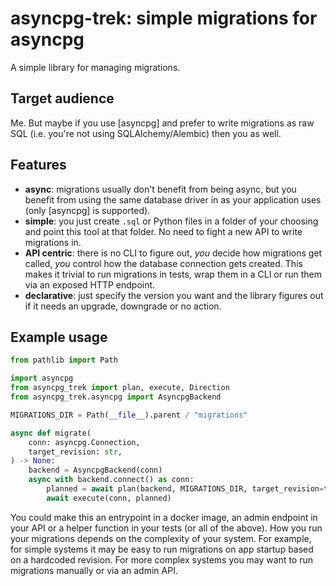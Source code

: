 # asyncpg-trek: simple migrations for asyncpg

A simple library for managing migrations.

## Target audience

Me.
But maybe if you use [asyncpg] and prefer to write migrations as raw SQL (i.e. you're not using SQLAlchemy/Alembic) then you as well.

## Features

- **async**: migrations usually don't benefit from being async, but you benefit from using the same database driver in as your application uses (only [asyncpg] is supported).
- **simple**: you just create `.sql` or Python files in a folder of your choosing and point this tool at that folder. No need to fight a new API to write migrations in.
- **API centric**: there is no CLI to figure out, _you_ decide how migrations get called, _you_ control how the database connection gets created. This makes it trivial to run migrations in tests, wrap them in a CLI or run them via an exposed HTTP endpoint.
- **declarative**: just specify the version you want and the library figures out if it needs an upgrade, downgrade or no action.

## Example usage

```python
from pathlib import Path

import asyncpg
from asyncpg_trek import plan, execute, Direction
from asyncpg_trek.asyncpg import AsyncpgBackend

MIGRATIONS_DIR = Path(__file__).parent / "migrations"

async def migrate(
    conn: asyncpg.Connection,
    target_revision: str,
) -> None:
    backend = AsyncpgBackend(conn)
    async with backend.connect() as conn:
        planned = await plan(backend, MIGRATIONS_DIR, target_revision=target_revision, direction=Direction.up)
        await execute(conn, planned)
```

You could make this an entrypoint in a docker image, an admin endpoint in your API or a helper function in your tests (or all of the above).
How you run your migrations depends on the complexity of your system.
For example, for simple systems it may be easy to run migrations on app startup based on a hardcoded revision.
For more complex systems you may want to run migrations manually or via an admin API.
